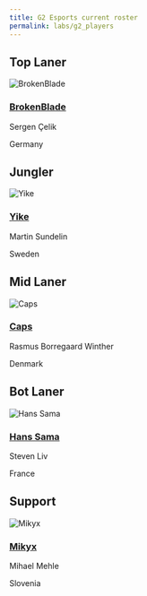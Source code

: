 ```yaml
---
title: G2 Esports current roster
permalink: labs/g2_players
---
```

## Top Laner
![BrokenBlade](https://liquipedia.net/commons/images/3/3b/G2_BrokenBlade_MSI_2023.jpg)
### [BrokenBlade](https://querthdp.github.io/awww/labs/BrokenBlade)
Sergen Çelik

Germany
## Jungler
![Yike](https://static.wikia.nocookie.net/lolesports_gamepedia_en/images/4/46/G2_Yike_2023_Split_1.png/revision/latest?cb=20230120175655)
### [Yike](https://querthdp.github.io/awww/labs/Yike)
Martin Sundelin

Sweden
## Mid Laner
![Caps](https://gamepedia.cursecdn.com/lolesports_gamepedia_en/d/da/G2_Caps_2019_WC.png)
### [Caps](https://querthdp.github.io/awww/labs/Caps)
Rasmus Borregaard Winther

Denmark
## Bot Laner
![Hans Sama](https://gamepedia.cursecdn.com/lolesports_gamepedia_en/6/61/MSF_Hans_Sama_2019_Split_2.png)
### [Hans Sama](https://querthdp.github.io/awww/labs/Hans_Sama)
Steven Liv

France
## Support
![Mikyx](https://gamepedia.cursecdn.com/lolesports_gamepedia_en/c/cf/G2_Mikyx_2019_WC.png)
### [Mikyx](https://querthdp.github.io/awww/labs/Mikyx)
Mihael Mehle

Slovenia
